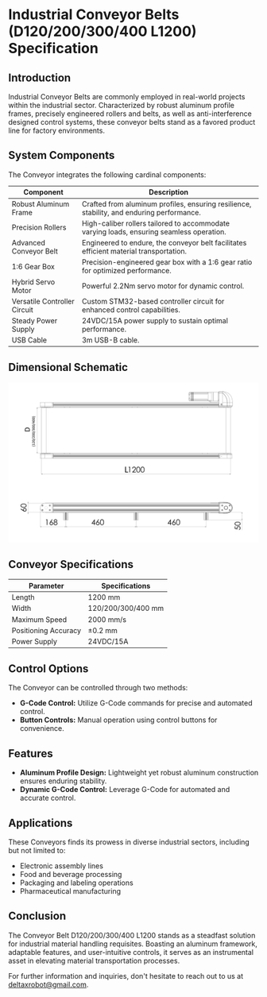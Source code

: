 # Industrial Conveyor Belts (D120/200/300/400 L1200) Specification

## Introduction
Industrial Conveyor Belts are commonly employed in real-world projects within the industrial sector. Characterized by robust aluminum profile frames, precisely engineered rollers and belts, as well as anti-interference designed control systems, these conveyor belts stand as a favored product line for factory environments.

## System Components
The Conveyor integrates the following cardinal components:

| Component                  | Description                                                                               |
| -------------------------- | ----------------------------------------------------------------------------------------- |
| Robust Aluminum Frame      | Crafted from aluminum profiles, ensuring resilience, stability, and enduring performance. |
| Precision Rollers          | High-caliber rollers tailored to accommodate varying loads, ensuring seamless operation.   |
| Advanced Conveyor Belt     | Engineered to endure, the conveyor belt facilitates efficient material transportation.    
| 1:6 Gear Box               | Precision-engineered gear box with a 1:6 gear ratio for optimized performance.            |
| Hybrid Servo Motor         | Powerful 2.2Nm servo motor for dynamic control.                                           |
| Versatile Controller Circuit | Custom STM32-based controller circuit for enhanced control capabilities.                |
| Steady Power Supply        | 24VDC/15A power supply to sustain optimal performance.                                    |
| USB Cable                  | 3m USB-B cable.                                                                           |


## Dimensional Schematic
![Conveyor Belt D300 L1200 Schematic](https://raw.githubusercontent.com/deltaxrobot/Delta-X-Docs/master/docs/images/Conveyor_Belt_D300_L1200.png)

## Conveyor Specifications

| Parameter                  | Specifications    |
| -------------------------- | ----------------- |
| Length                     | 1200 mm           |
| Width                      | 120/200/300/400 mm|
| Maximum Speed              | 2000 mm/s         |
| Positioning Accuracy       | ±0.2 mm           |
| Power Supply               | 24VDC/15A         |

## Control Options
The Conveyor can be controlled through two methods:

- **G-Code Control:** Utilize G-Code commands for precise and automated control.
- **Button Controls:** Manual operation using control buttons for convenience.

## Features
- **Aluminum Profile Design:** Lightweight yet robust aluminum construction ensures enduring stability.
- **Dynamic G-Code Control:** Leverage G-Code for automated and accurate control.

## Applications
These Conveyors finds its prowess in diverse industrial sectors, including but not limited to:

- Electronic assembly lines
- Food and beverage processing
- Packaging and labeling operations
- Pharmaceutical manufacturing

## Conclusion
The Conveyor Belt D120/200/300/400 L1200 stands as a steadfast solution for industrial material handling requisites. Boasting an aluminum framework, adaptable features, and user-intuitive controls, it serves as an instrumental asset in elevating material transportation processes.

For further information and inquiries, don't hesitate to reach out to us at deltaxrobot@gmail.com.
